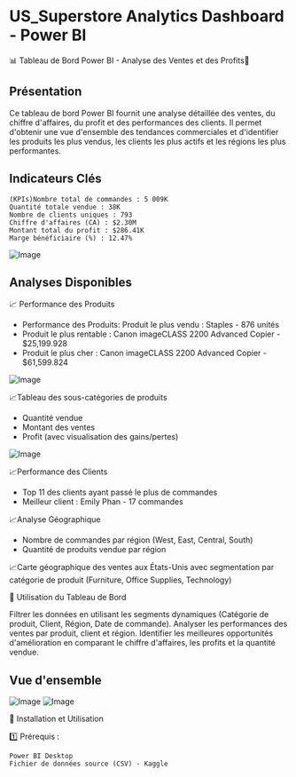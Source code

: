 
# US_Superstore Analytics Dashboard - Power BI

📊 Tableau de Bord Power BI - Analyse des Ventes et des Profits📌

 ## Présentation
 
 
 Ce tableau de bord Power BI fournit une analyse détaillée des ventes, du chiffre d'affaires, du profit et des performances des clients. Il permet d'obtenir une vue d'ensemble des tendances commerciales et d'identifier les produits les plus vendus, les clients les plus actifs et les régions les plus performantes.


## Indicateurs Clés 
    (KPIs)Nombre total de commandes : 5 009K
    Quantité totale vendue : 38K
    Nombre de clients uniques : 793
    Chiffre d'affaires (CA) : $2.30M
    Montant total du profit : $286.41K
    Marge bénéficiaire (%) : 12.47%

![Image](https://github.com/user-attachments/assets/ebb17d2f-5644-4481-9ae8-181ae57d04fe)

## Analyses Disponibles


📈 Performance des Produits

* Performance des Produits: Produit le plus vendu : Staples - 876 unités
* Produit le plus rentable : Canon imageCLASS 2200 Advanced Copier - $25,199.928
* Produit le plus cher : Canon imageCLASS 2200 Advanced Copier - $61,599.824

![Image](https://github.com/user-attachments/assets/63a416e8-28fc-4708-aaa3-7404bbc1f8c8)

📈Tableau des sous-catégories de produits 

* Quantité vendue
* Montant des ventes
* Profit (avec visualisation des gains/pertes)

![Image](https://github.com/user-attachments/assets/a17c4af1-3032-4764-b941-45114c01893c)

📈Performance des Clients

* Top 11 des clients ayant passé le plus de commandes
* Meilleur client : Emily Phan - 17 commandes

📈Analyse Géographique

* Nombre de commandes par région (West, East, Central, South)
* Quantité de produits vendue par région

📈Carte géographique des ventes aux États-Unis avec segmentation par catégorie de produit (Furniture, Office Supplies, Technology)

📌 Utilisation du Tableau de Bord

Filtrer les données en utilisant les segments dynamiques (Catégorie de produit, Client, Région, Date de commande).
Analyser les performances des ventes par produit, client et région.
Identifier les meilleures opportunités d'amélioration en comparant le chiffre d'affaires, les profits et la quantité vendue.

## Vue d'ensemble

![Image](https://github.com/user-attachments/assets/8ccf6b31-2f3a-4700-b104-7af1cd6c9e6c)
![Image](https://github.com/user-attachments/assets/455bbd0c-2f3e-4ecd-8444-96acfbadcbef)


🚀 Installation et Utilisation

1️⃣ Prérequis :

    Power BI Desktop
    Fichier de données source (CSV) - Kaggle



